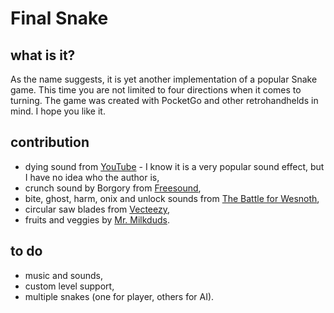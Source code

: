 # Final Snake

## what is it?
As the name suggests, it is yet another implementation of a popular Snake game. This time you are not limited to four directions when it comes to turning. The game was created with PocketGo and other retrohandhelds in mind. I hope you like it.

## contribution
- dying sound from [YouTube](https://www.youtube.com/watch?v=LSEdjZA8EMg) - I know it is a very popular sound effect, but I have no idea who the author is,
- crunch sound by Borgory from [Freesound](https://freesound.org/),
- bite, ghost, harm, onix and unlock sounds from [The Battle for Wesnoth](http://www.wesnoth.org/),
- circular saw blades from [Vecteezy](https://www.vecteezy.com/),
- fruits and veggies by [Mr. Milkduds](https://mrmilkduds.itch.io/).

## to do
- music and sounds,
- custom level support,
- multiple snakes (one for player, others for AI).

